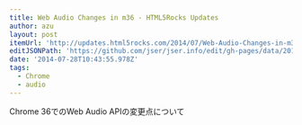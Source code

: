 ```yaml
---
title: Web Audio Changes in m36 - HTML5Rocks Updates
author: azu
layout: post
itemUrl: 'http://updates.html5rocks.com/2014/07/Web-Audio-Changes-in-m36'
editJSONPath: 'https://github.com/jser/jser.info/edit/gh-pages/data/2014/07/index.json'
date: '2014-07-28T10:43:55.978Z'
tags:
  - Chrome
  - audio
---
```

Chrome 36でのWeb Audio APIの変更点について
